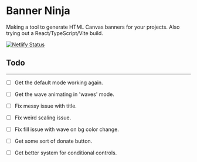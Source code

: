 # Banner Ninja 

Making a tool to generate HTML Canvas banners for your projects.
Also trying out a React/TypeScript/Vite build.

[![Netlify Status](https://api.netlify.com/api/v1/badges/10f79a94-2d62-4e85-8225-38bf04b15412/deploy-status)](https://app.netlify.com/sites/banner-ninja/deploys)

## Todo
----
- [ ] Get the default mode working again.
- [ ] Get the wave animating in 'waves' mode.
- [ ] Fix messy issue with title.
- [ ] Fix weird scaling issue.
- [ ] Fix fill issue with wave on bg color change.
- [ ] Get some sort of donate button.
- [ ] Get better system for conditional controls.


